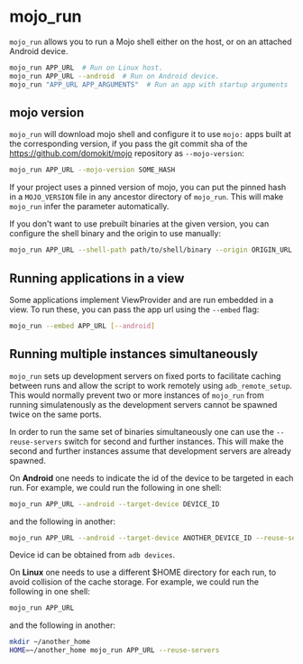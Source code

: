 # mojo_run

`mojo_run` allows you to run a Mojo shell either on the host, or on an attached
Android device.

```sh
mojo_run APP_URL  # Run on Linux host.
mojo_run APP_URL --android  # Run on Android device.
mojo_run "APP_URL APP_ARGUMENTS"  # Run an app with startup arguments
```

## mojo version

`mojo_run` will download mojo shell and configure it to use `mojo:` apps built
at the corresponding version, if you pass the git commit sha of the
https://github.com/domokit/mojo repository as `--mojo-version`:

```sh
mojo_run APP_URL --mojo-version SOME_HASH
```

If your project uses a pinned version of mojo, you can put the pinned hash in
a `MOJO_VERSION` file in any ancestor directory of `mojo_run`. This will make
`mojo_run` infer the parameter automatically.

If you don't want to use prebuilt binaries at the given version, you can
configure the shell binary and the origin to use manually:

```sh
mojo_run APP_URL --shell-path path/to/shell/binary --origin ORIGIN_URL
```

## Running applications in a view

Some applications implement ViewProvider and are run embedded in a view. To run
these, you can pass the app url using the `--embed` flag:

```sh
mojo_run --embed APP_URL [--android]
```

## Running multiple instances simultaneously

`mojo_run` sets up development servers on fixed ports to facilitate caching
between runs and allow the script to work remotely using `adb_remote_setup`.
This would normally prevent two or more instances of `mojo_run` from running
simulatenously as the development servers cannot be spawned twice on the same
ports.

In order to run the same set of binaries simultaneously one can use the
`--reuse-servers` switch for second and further instances. This will make the
second and further instances assume that development servers are already
spawned.

On **Android** one needs to indicate the id of the device to be targeted in each
run. For example, we could run the following in one shell:

```sh
mojo_run APP_URL --android --target-device DEVICE_ID
```

and the following in another:

```sh
mojo_run APP_URL --android --target-device ANOTHER_DEVICE_ID --reuse-servers
```

Device id can be obtained from `adb devices`.

On **Linux** one needs to use a different $HOME directory for each run, to avoid
collision of the cache storage. For example, we could run the following in one
shell:

```sh
mojo_run APP_URL
```

and the following in another:

```sh
mkdir ~/another_home
HOME=~/another_home mojo_run APP_URL --reuse-servers
```
